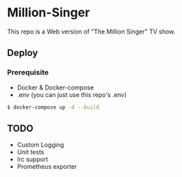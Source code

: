 # Million-Singer
This repo is a Web version of "The Million Singer" TV show.

## Deploy

### Prerequisite

- Docker & Docker-compose
- .env (you can just use this repo's .env)

```bash
$ docker-compose up -d --build
```

## TODO

- Custom Logging
- Unit tests
- lrc support
- Prometheus exporter